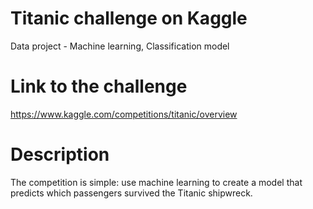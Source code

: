 # Titanic challenge on Kaggle
Data project - Machine learning, Classification model

# Link to the challenge
https://www.kaggle.com/competitions/titanic/overview

# Description

The competition is simple: use machine learning to create a model that predicts which passengers survived the Titanic shipwreck.